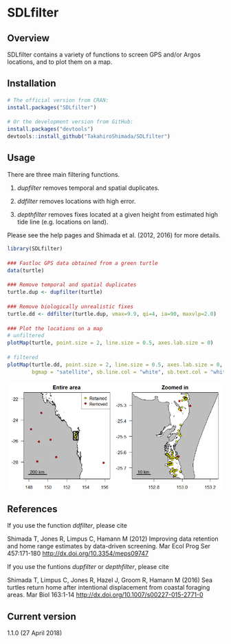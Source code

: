 <!-- README.md is generated from README.Rmd. Please edit that file -->
SDLfilter
=========

Overview
--------

SDLfilter contains a variety of functions to screen GPS and/or Argos locations, and to plot them on a map.

Installation
------------

``` r
# The official version from CRAN:
install.packages("SDLfilter")

# Or the development version from GitHub:
install.packages("devtools")
devtools::install_github("TakahiroShimada/SDLfilter")
```

Usage
-----

There are three main filtering functions.

1.  *dupfilter* removes temporal and spatial duplicates.

2.  *ddfilter* removes locations with high error.

3.  *depthfilter* removes fixes located at a given height from estimated high tide line (e.g. locations on land).

Please see the help pages and Shimada et al. (2012, 2016) for more details.

``` r
library(SDLfilter)

### Fastloc GPS data obtained from a green turtle
data(turtle)

### Remove temporal and spatial duplicates
turtle.dup <- dupfilter(turtle)

### Remove biologically unrealistic fixes 
turtle.dd <- ddfilter(turtle.dup, vmax=9.9, qi=4, ia=90, maxvlp=2.0)

### Plot the locations on a map
# unfiltered
plotMap(turtle, point.size = 2, line.size = 0.5, axes.lab.size = 0)

# filtered
plotMap(turtle.dd, point.size = 2, line.size = 0.5, axes.lab.size = 0,
        bgmap = "satellite", sb.line.col = "white", sb.text.col = "white")
```

![](man/figures/README-example.png)

References
----------

If you use the function *ddfilter*, please cite

Shimada T, Jones R, Limpus C, Hamann M (2012) Improving data retention and home range estimates by data-driven screening. Mar Ecol Prog Ser 457:171-180 <http://dx.doi.org/10.3354/meps09747>

If you use the funtions *dupfilter* or *depthfilter*, please cite

Shimada T, Limpus C, Jones R, Hazel J, Groom R, Hamann M (2016) Sea turtles return home after intentional displacement from coastal foraging areas. Mar Biol 163:1-14 <http://dx.doi.org/10.1007/s00227-015-2771-0>

Current version
---------------

1.1.0 (27 April 2018)
